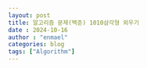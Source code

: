 ```yaml
---
layout: post
title: 알고리즘 문제(백준) 1010삼각형 외우기 
date : 2024-10-16
author : "enmael"
categories: blog
tags: ["Algorithm"]
---
```

